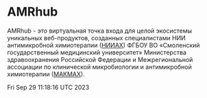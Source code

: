# AMRhub

AMRhub - это виртуальная точка входа для целой экосистемы уникальных веб-продуктов, созданных специалистами НИИ антимикробной химиотерапии ([НИИАХ](http://www.antibiotic.ru/iac.php)) ФГБОУ ВО «Смоленский государственный медицинский университет» Министерства здравоохранения Российской Федерации и Межрегиональной ассоциации по клинической микробиологии и антимикробной химиотерапии ([МАКМАХ](http://www.iacmac.ru/iacmac/)).

Fri Sep 29 11:18:16 UTC 2023
